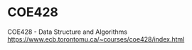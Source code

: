 # COE428
COE428 - Data Structure and Algorithms
https://www.ecb.torontomu.ca/~courses/coe428/index.html
